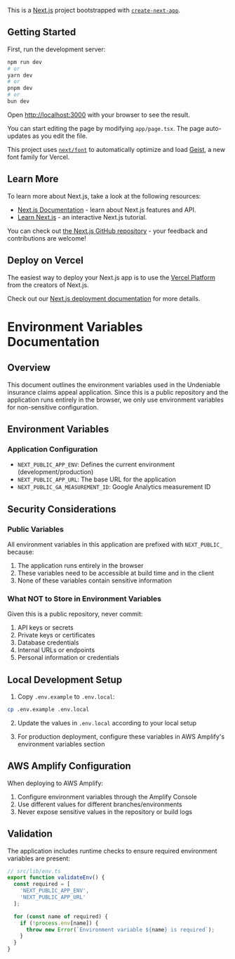 This is a [Next.js](https://nextjs.org) project bootstrapped with [`create-next-app`](https://nextjs.org/docs/app/api-reference/cli/create-next-app).

## Getting Started

First, run the development server:

```bash
npm run dev
# or
yarn dev
# or
pnpm dev
# or
bun dev
```

Open [http://localhost:3000](http://localhost:3000) with your browser to see the result.

You can start editing the page by modifying `app/page.tsx`. The page auto-updates as you edit the file.

This project uses [`next/font`](https://nextjs.org/docs/app/building-your-application/optimizing/fonts) to automatically optimize and load [Geist](https://vercel.com/font), a new font family for Vercel.

## Learn More

To learn more about Next.js, take a look at the following resources:

- [Next.js Documentation](https://nextjs.org/docs) - learn about Next.js features and API.
- [Learn Next.js](https://nextjs.org/learn) - an interactive Next.js tutorial.

You can check out [the Next.js GitHub repository](https://github.com/vercel/next.js) - your feedback and contributions are welcome!

## Deploy on Vercel

The easiest way to deploy your Next.js app is to use the [Vercel Platform](https://vercel.com/new?utm_medium=default-template&filter=next.js&utm_source=create-next-app&utm_campaign=create-next-app-readme) from the creators of Next.js.

Check out our [Next.js deployment documentation](https://nextjs.org/docs/app/building-your-application/deploying) for more details.


# Environment Variables Documentation

## Overview
This document outlines the environment variables used in the Undeniable insurance claims appeal application. Since this is a public repository and the application runs entirely in the browser, we only use environment variables for non-sensitive configuration.

## Environment Variables

### Application Configuration
- `NEXT_PUBLIC_APP_ENV`: Defines the current environment (development/production)
- `NEXT_PUBLIC_APP_URL`: The base URL for the application
- `NEXT_PUBLIC_GA_MEASUREMENT_ID`: Google Analytics measurement ID

## Security Considerations

### Public Variables
All environment variables in this application are prefixed with `NEXT_PUBLIC_` because:
1. The application runs entirely in the browser
2. These variables need to be accessible at build time and in the client
3. None of these variables contain sensitive information

### What NOT to Store in Environment Variables
Given this is a public repository, never commit:
1. API keys or secrets
2. Private keys or certificates
3. Database credentials
4. Internal URLs or endpoints
5. Personal information or credentials

## Local Development Setup

1. Copy `.env.example` to `.env.local`:
```bash
cp .env.example .env.local
```

2. Update the values in `.env.local` according to your local setup

3. For production deployment, configure these variables in AWS Amplify's environment variables section

## AWS Amplify Configuration

When deploying to AWS Amplify:
1. Configure environment variables through the Amplify Console
2. Use different values for different branches/environments
3. Never expose sensitive values in the repository or build logs

## Validation
The application includes runtime checks to ensure required environment variables are present:

```typescript
// src/lib/env.ts
export function validateEnv() {
  const required = [
    'NEXT_PUBLIC_APP_ENV',
    'NEXT_PUBLIC_APP_URL'
  ];

  for (const name of required) {
    if (!process.env[name]) {
      throw new Error(`Environment variable ${name} is required`);
    }
  }
}
